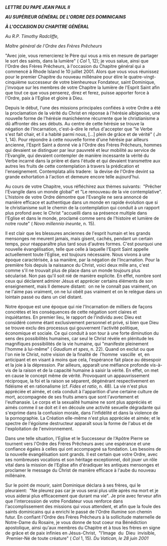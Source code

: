 ***LETTRE DU PAPE JEAN PAUL II***

***AU SUPÉRIEUR GÉNÉRAL DE L'ORDRE DES DOMINICAINS***

***À L'OCCASION DU CHAPITRE GÉNÉRAL***

*Au R.P. Timothy Radcliffe,*

*Maître général de l'Ordre des Frères Prêcheurs*

"Avec joie, vous remercierez le Père qui vous a mis en mesure de partager le sort des saints, dans la lumière" ( *Col* 1, 12); je vous salue, ainsi que l'Ordre des Frères Prêcheurs, à l'occasion du Chapitre général qui a commencé à Rhode Island le 10 juillet 2001. Alors que vous vous réunissez pour le premier Chapitre du nouveau millénaire pour élire le quatre-vingt-cinquième successeur de votre bienheureux Fondateur, saint Dominique, j'invoque sur les membres de votre Chapitre la lumière de l'Esprit Saint afin que tout ce que vous penserez, direz et ferez, puisse apporter force à l'Ordre, paix à l'Eglise et gloire à Dieu.

Depuis le début, l'une des missions principales confiées à votre Ordre a été la proclamation de la vérité du Christ en réponse à l'hérésie albigeoise, une nouvelle forme de l'hérésie manichéenne récurrente que le christianisme a dû affronter dès ses débuts. Au centre de cette hérésie se trouve la négation de l'Incarnation, c'est-à-dire le refus d'accepter que "le Verbe s'est fait chair, et il a habité parmi nous, \[...\] plein de grâce et de vérité" ( *Jn* 1, 14). Pour répondre à cette nouvelle forme d'une hérésie par ailleurs ancienne, l'Esprit Saint a donné vie à l'Ordre des Frères Prêcheurs, hommes qui devaient se distinguer par leur pauvreté et leur mobilité au service de l'Evangile, qui devaient contempler de manière incessante la vérité du Verbe incarné dans la prière et dans l'étude et qui devaient transmettre aux autres les fruits de cette contemplation à travers la prédication et l'enseignement. Contemplata aliis tradere:  la devise de l'Ordre devint sa grande exhortation à l'action et demeure encore telle aujourd'hui.

Au cours de votre Chapitre, vous réfléchirez aux thèmes suivants:  "Prêcher l'Evangile dans un monde global" et "Le renouveau de la vie contemplative". L'histoire de votre Ordre démontre que l'Evangile ne sera annoncé de manière efficace et authentique dans un monde en rapide évolution que si le christianisme suit le chemin de la contemplation qui conduit à un rapport plus profond avec le Christ "accueilli dans sa présence multiple dans l'Eglise et dans le monde, proclamé comme sens de l'histoire et lumière de notre route" ( *Novo millennio ineunte*, n. 15).

Il est clair que les blessures anciennes de l'esprit humain et les grands mensonges ne meurent jamais, mais gisent, cachés, pendant un certain temps, pour réapparaître plus tard sous d'autres formes. C'est pourquoi une nouvelle évangélisation, telle que celle à laquelle l'Esprit Saint appelle actuellement toute l'Eglise, est toujours nécessaire. Nous vivons à une époque caractérisée, à sa manière, par la négation de l'Incarnation. Pour la première fois depuis la naissance du Christ, voici deux mille ans, c'est comme s'il ne trouvait plus de place dans un monde toujours plus sécularisé. Non pas qu'il soit nié de manière explicite. En effet, nombre sont ceux qui déclarent admirer Jésus et apprécier certains éléments de son enseignement, mais Il demeure distant:  on ne le connaît pas vraiment, on ne l'aime pas vraiment, on ne lui obéit pas vraiment et on le relègue dans un lointain passé ou dans un ciel distant.

Notre époque est une époque qui nie l'Incarnation de milliers de façons concrètes et les conséquences de cette négation sont claires et inquiétantes. En premier lieu, le rapport de l'individu avec Dieu est considéré comme étant exclusivement personnel et privé, si bien que Dieu se trouve exclu des processus qui gouvernent l'activité politique, économique et sociale. Ce qui conduit à son tour à une forte diminution du sens des possibilités humaines, car seul le Christ révèle en plénitude les magnifiques possibilités de la vie humaine, qui "manifeste pleinement l'homme à lui-même" ( *Gaudium et spes*, n. 22). Quand on exclut ou que l'on nie le Christ, notre vision de la finalité de  l'homme  vascille  et, en anticipant et en visant à moins que cela, l'espérance fait place au désespoir et la joie à la dépression. Par ailleurs, apparaît une méfiance profonde vis-à-vis de la raison et de la capacité humaine à saisir la vérité. En effet, on met en cause le concept même de vérité. Provoquant un appauvrissement réciproque, la foi et la raison se séparent, dégénérant respectivement en fidéisme et en rationalisme (cf. *Fides et ratio*, n. 48). La vie n'est plus appréciée et aimée, et cela conduit à l'apparition d'une certaine culture de mort, accompagnée de ses fruits amers que sont l'avortement et l'euthanasie. Le corps et la sexualité humaine ne sont plus appréciés et aimés comme il se doit et il en découle une activité sexuelle dégradante qui s'exprime dans la confusion morale, dans l'infidélité et dans la violence de la pornographie. La Création elle-même n'est plus appréciée et aimée; et le spectre de l'égoïsme destructeur apparaît sous la forme de l'abus et de l'exploitation de l'environnement.

Dans une telle situation, l'Eglise et le Successeur de l'Apôtre Pierre se tournent vers l'Ordre des Frères Prêcheurs avec une espérance et une confiance égales à celles qui ont accompagné sa fondation. Les besoins de la nouvelle évangélisation sont grands. Il est certain que votre Ordre, avec ses nombreuses vocations et son héritage exceptionnel, doit jouer un rôle vital dans la mission de l'Eglise afin d'éradiquer les antiques mensonges et proclamer le message du Christ de manière efficace à l'aube du nouveau millénaire.

Sur le point de mourir, saint Dominique déclara à ses frères, qui le pleuraient:  "Ne pleurez pas car je vous serai plus utile après ma mort et je vous aiderai plus efficacement que durant ma vie". Je prie avec ferveur afin que l'intercession de votre Fondateur vous renforce dans l'accomplissement des missions qui vous attendent, et afin que la foule des saints dominicains qui a enrichi le passé de l'Ordre illumine son chemin futur. En confiant l'Ordre des Frères Prêcheurs à la sollicitude maternelle de Notre-Dame du Rosaire, je vous donne de tout coeur ma Bénédiction apostolique, ainsi qu'aux membres du Chapitre et à tous les frères en signe de grâce et de paix infinies en Jésus-Christ,  "l'Image  du  Dieu  invisible,  Premier-Né de toute créature" ( *Col* 1, 15). *Du Vatican, le 28 juin 2001*